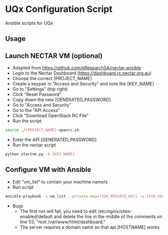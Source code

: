UQx Configuration Script
===========

Ansible scripts for UQx

Usage
---------------------

Launch NECTAR VM (optional)
---------------------
 - Adapted from https://github.com/eResearchSA/nectar-ansible
 - Login to the Nectar Dashboard (https://dashboard.rc.nectar.org.au)
 - Choose the correct [PROJECT_NAME]
 - Create a keypair in "Access and Security" and note the [KEY_NAME]
 - Go to "Settings" (top right)
 - Click "Reset Password"
 - Copy down the new [GENERATED_PASSWORD]
 - Go to "Access and Security"
 - Go to the "API Access"
 - Click "Download OpenStack RC File"
 - Run the script
 ```bash
 source ./[PROJECT_NAME]-openrc.sh
 ```
 - Enter the API [GENERATED_PASSWORD]
 - Run the nectar script
 ```bash
 python startvm.py -k [KEY_NAME]
 ```

Configure VM with Ansible
---------------------
 - Edit "vm_list" to contain your machine name/s
 - Run script
```bash
ansible-playbook -i vm_list --private-key=[SSH_PRIVATE_KEY] -u [SSH_USERNAME] uqx_ansible/site.yml
```
 - Bugs
 	- The first run will fail, you need to edit /etc/nginx/sites-enabled/default and delete the line in the middle of the comments on line 53, "root /var/www/html/dashboard;"
 	- The server requires a domain name so that api.[HOSTNAME] works